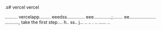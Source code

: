 .s# vercel
vercel

..........
vercelapp.........
eeedss..............
eee..............;........
 ee.....................
...........,
 take the first step....
h..
ss..
j...
..
..
.
..
......
..